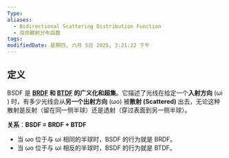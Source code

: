```yaml
---
Type: 
aliases:
  - Bidirectional Scattering Distribution Function
  - 双向散射分布函数
tags: 
modifiedDate: 星期四, 六月 5日 2025, 3:21:22 下午
---
```


## 定义

BSDF 是 **[BRDF](BRDF.md) 和 [BTDF](BTDF.md) 的广义化和超集**。它描述了光线在给定一个**入射方向** (ωi​) 时，有多少光线会从**另一个出射方向** (ωo​) 被**散射 (Scattered)** 出去，无论这种散射是反射（留在同一侧半球）还是透射（穿过表面到另一侧半球）。

**关系**：**BSDF = BRDF + BTDF**
- 当 ωo​ 位于与 ωi​ 相同的半球时，BSDF 的行为就是 BRDF。
- 当 ωo​ 位于与 ωi​ 相反的半球时，BSDF 的行为就是 BTDF。
